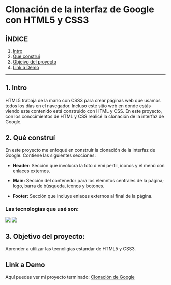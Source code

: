 # Clonación de la interfaz de Google con HTML5 y CSS3

## **ÍNDICE**

1. [Intro](#)
2. [Que construí](#)
3. [Objeivo del proyecto](#)
4. [Link a Demo](#)

****
## 1. Intro
HTML5 trabaja de la mano con CSS3 para crear páginas web que usamos todos los días en el navegador. Incluso este sitio web en donde estás viendo este contenido está construido con HTML y CSS. En este proyecto, con los conocimientos de HTML y CSS realicé la clonación de la interfaz de Google.

## 2. Qué construí
En este proyecto me enfoqué en construir la clonación de la interfaz de Google.
Contiene las siguientes secciones:

* **Header:** Sección que involucra la foto d emi perfil, iconos y el menú con enlaces externos.
  
* **Main:** Sección del contenedor para los elemntos centrales de la página; logo, barra de búsqueda, iconos y botones.
  
* **Footer:** Sección que incluye enlaces externos al final de la página.

### Las tecnologías que usé son: 
<img src="https://img.shields.io/badge/CSS3-1572B6?style=for-the-badge&logo=css3&logoColor=white"/> <img src="https://img.shields.io/badge/HTML5-E34F26?style=for-the-badge&logo=html5&logoColor=white"/> 

## 3. Objetivo del proyecto:
Aprender a utilizar las tecnoligías estandar de HTML5 y CSS3.

## Link a Demo
Aquí puedes ver mi proyecto terminado: [Clonación de Google](https://clondegoogle-flame.vercel.app/)

